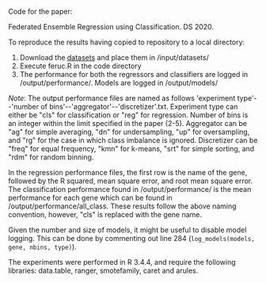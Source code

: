 Code for the paper:

Federated Ensemble Regression using Classification. DS 2020.

To reproduce the results having copied to repository to a local directory:
1. Download the [datasets](http://dx.doi.org/10.17632/8mgyb6dyxv.2) and place them in /input/datasets/
2. Execute feruc.R in the code directory
3. The performance for both the regressors and classifiers are logged in /output/performance/. Models are logged in /output/models/ 

_Note_: The output performance files are named as follows 'experiment type'--'number of bins'--'aggregator'--'discretizer'.txt. Experiment type can either be "cls" for classification or "reg" for regression. Number of bins is an integer within the limit specified in the paper (2-5). Aggregator can be "ag" for simple averaging, "dn" for undersampling, "up" for oversampling, and "rg" for the case in which class imbalance is ignored. Discretizer can be "freq" for equal frequency, "kmn" for k-means, "srt" for simple sorting, and "rdm" for random binning.

In the regression performance files, the first row is the name of the gene, followed by the R squared, mean square error, and root mean square error. 
The classification performance found in /output/performance/ is the mean performance for each gene which can be found in /output/performance/all_class. These results follow the above naming convention, however, "cls" is replaced with the gene name.

Given the number and size of models, it might be useful to disable model logging. This can be done by commenting out line 284 (`log_models(models, gene, nbins, type)`).

The experiments were performed in R 3.4.4, and require the following libraries: data.table, ranger, smotefamily, caret and arules.
